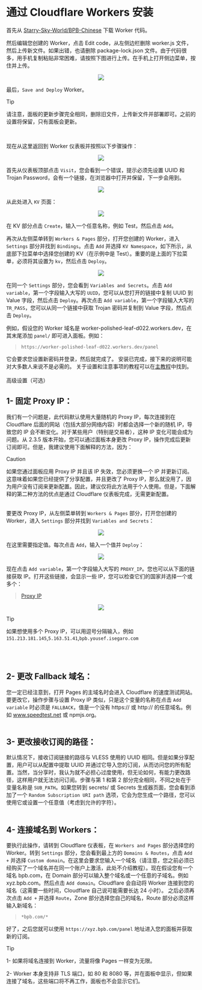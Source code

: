 # 通过 Cloudflare Workers 安装

首先从 [Starry-Sky-World/BPB-Chinese](https://github.com/Starry-Sky-World/BPB-Chinese/releases/latest/download/worker.js) 下载 Worker 代码。

然后编辑您创建的 Worker，点击 Edit code，从左侧边栏删除 worker.js 文件，然后上传新文件。如果出错，也请删除 package-lock.json 文件。由于代码很多，用手机复制粘贴非常困难，请按照下图进行上传。在手机上打开侧边菜单，按住并上传。

<p align="center">
  <img src="assets/images/Worker_mobile_upload.jpg">
</p>

最后，`Save and Deploy` Worker。

> [!TIP]
> 请注意，面板的更新步骤完全相同，删除旧文件，上传新文件并部署即可。之前的设置将保留，只有面板会更新。
<br>

现在从这里返回到 Worker 仪表板并按照以下步骤操作：

<p align="center">
  <img src="assets/images/Navigate_worker_dash.jpg">
</p>

首先从仪表板顶部点击 `Visit`，您会看到一个错误，提示必须先设置 UUID 和 Trojan Password，会有一个链接，在浏览器中打开并保留，下一步会用到。

<p align="center">
  <img src="assets/images/Generate_secrets.jpg">
</p>

从此处进入 `KV` 页面：

<p align="center">
  <img src="assets/images/Nav_dash_kv.jpg">
</p>

在 KV 部分点击 `Create`，输入一个任意名称，例如 Test，然后点击 `Add`。

再次从左侧菜单转到 `Workers & Pages` 部分，打开您创建的 Worker，进入 `Settings` 部分并找到 `Bindings`。点击 `Add` 并选择 `KV Namespace`，如下所示，从底部下拉菜单中选择您创建的 KV（在示例中是 Test）。重要的是上面的下拉菜单，必须将其设置为 `kv`，然后点击 `Deploy`。
<p align="center">
  <img src="assets/images/Bind_kv.jpg">
</p>

在同一个 `Settings` 部分，您会看到 `Variables and Secrets`。点击 `Add variable`，第一个字段输入大写的 `UUID`，您可以从您打开的链接中复制 UUID 到 Value 字段，然后点击 `Deploy`。再次点击 `Add variable`，第一个字段输入大写的 `TR_PASS`，您可以从同一个链接中获取 Trojan 密码并复制到 Value 字段，然后点击 `Deploy`。

例如，假设您的 Worker 域名是 worker-polished-leaf-d022.workers.dev，在其末尾添加 `panel/` 即可进入面板。例如：

>`https://worker-polished-leaf-d022.workers.dev/panel`

它会要求您设置新密码并登录，然后就完成了。
安装已完成，接下来的说明可能对大多数人来说不是必需的。
关于设置和注意事项的教程可以在[主教程](configuration_fa.md)中找到。
<br><br>
高级设置（可选）

## 1- 固定 Proxy IP：

我们有一个问题是，此代码默认使用大量随机的 Proxy IP，每次连接到在 Cloudflare 后面的网站（包括大部分网络内容）时都会选择一个新的随机 IP，导致您的 IP 会不断变化。对于某些用户（特别是交易者），这种 IP 变化可能会成为问题。从 2.3.5 版本开始，您可以通过面板本身更改 Proxy IP，操作完成后更新订阅即可。但是，我建议使用下面解释的方法，因为：

> [!CAUTION]
> 如果您通过面板应用 Proxy IP 并且该 IP 失效，您必须更换一个 IP 并更新订阅。这意味着如果您已经提供了分享配置，并且更改了 Proxy IP，那么就没用了，因为用户没有订阅来更新配置。因此，建议仅将此方法用于个人使用。但是，下面解释的第二种方法的优点是通过 Cloudflare 仪表板完成，无需更新配置。
<br><br>

要更改 Proxy IP，从左侧菜单转到 `Workers & Pages` 部分，打开您创建的 Worker，进入 `Settings` 部分并找到 `Variables and Secrets`：

<p align="center">
  <img src="assets/images/Workers_variables.jpg">
</p>

在这里需要指定值。每次点击 `Add`，输入一个值并 `Deploy`：

<p align="center">
  <img src="assets/images/Workers_add_variables.jpg">
</p>

现在点击 `Add variable`，第一个字段输入大写的 `PROXY_IP`。您也可以从下面的链接获取 IP。打开这些链接，会显示一些 IP，您可以检查它们的国家并选择一个或多个：

>[Proxy IP](https://www.nslookup.io/domains/bpb.yousef.isegaro.com/dns-records/)

<p align="center">
  <img src="assets/images/Proxy_ips.jpg">
</p>

> [!TIP]
> 如果想使用多个 Proxy IP，可以用逗号分隔输入，例如 `151.213.181.145`,`5.163.51.41`,`bpb.yousef.isegaro.com`

<br><br>

## 2- 更改 Fallback 域名：

您一定已经注意到，打开 Pages 的主域名时会进入 Cloudflare 的速度测试网站。要更改它，操作步骤与设置 Proxy IP 类似，只是这个变量的名称在点击 `Add variable` 时必须是 `FALLBACK`，值是一个没有 https:// 或 http:// 的任意域名。例如 www.speedtest.net 或 npmjs.org。
<br><br>

## 3- 更改接收订阅的路径：

默认情况下，接收订阅链接的路径与 VLESS 使用的 UUID 相同。但是如果分享配置，用户可以从配置中提取 UUID 并通过它导入您的订阅，从而访问您的所有配置。当然，当分享时，我认为就不必担心过度使用，但无论如何，有能力更改路径，这样用户就无法访问订阅。步骤与第 1 和第 2 部分完全相同，不同之处在于变量名称是 `SUB_PATH`。如果您转到 secrets/ 或 Secrets 生成器页面，您会看到添加了一个 `Random Subscription URI path` 选项，它会为您生成一个路径，您可以使用它或设置一个任意值（考虑到允许的字符）。
<br><br>

## 4- 连接域名到 Workers：

要执行此操作，请转到 Cloudflare 仪表板，在 `Workers and Pages` 部分选择您的 Worker。转到 `Settings` 部分，您会看到最上方的 `Domains & Routes`，点击 `Add +` 并选择 `Custom domain`。在这里会要求您输入一个域名（请注意，您之前必须已经购买了一个域名并在同一个账户上激活，此处不介绍教程）。现在假设您有一个域名 bpb.com，在 Domain 部分可以输入整个域名或一个任意的子域名。例如 xyz.bpb.com。然后点击 `Add domain`。Cloudflare 会自动将 Worker 连接到您的域名（这需要一些时间，Cloudflare 自己说可能需要长达 24 小时）。
之后必须再次点击 `Add +` 并选择 `Route`，Zone 部分选择您自己的域名，Route 部分必须这样输入新域名：
> `*bpb.com/*`

好了，之后您就可以使用 `https://xyz.bpb.com/panel` 地址进入您的面板并获取新的订阅。

> [!TIP]
> 1- 如果将域名连接到 Worker，流量将像 Pages 一样变为无限。
>
> 2- Worker 本身支持非 TLS 端口，如 80 和 8080 等，并在面板中显示，但如果连接了域名，这些端口将不再工作，面板也不会显示它们。
